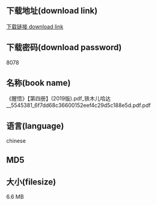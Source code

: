 ## 下载地址(download link)
[下载链接 download link](https://voluble-croquembouche-d321dc.netlify.app/?s=%E3%80%8A%E9%86%92%E6%82%9F%E3%80%8B%E3%80%90%E7%AC%AC%E5%9B%9B%E5%86%8C%E3%80%91%282019%E7%89%88%29.pdf_%E9%93%81%E6%9C%A8%E5%84%BF%E5%93%88%E8%BE%BE__5545381_6f7dd68c36600152eef4c29d5c188e5d.pdf)

## 下载密码(download password)
8078

## 名称(book name)
《醒悟》【第四册】(2019版).pdf_铁木儿哈达__5545381_6f7dd68c36600152eef4c29d5c188e5d.pdf.pdf

## 语言(language)
chinese

## MD5


## 大小(filesize)
6.6 MB
